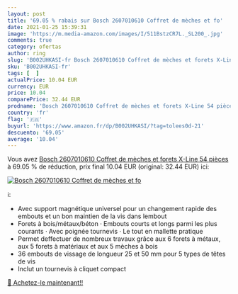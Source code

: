 ```yaml
---
layout: post
title: '69.05 % rabais sur Bosch 2607010610 Coffret de mèches et fo'
date: 2021-01-25 15:39:31
image: 'https://m.media-amazon.com/images/I/511BstzCR7L._SL200_.jpg'
comments: true
category: ofertas
author: ring
slug: 'B002UHKASI-fr Bosch 2607010610 Coffret de mèches et forets X-Line 54 pièces'
sku: 'B002UHKASI-fr'
tags: [  ]
actualPrice: 10.04 EUR
currency: EUR
price: 10.04
comparePrice: 32.44 EUR
prodname: 'Bosch 2607010610 Coffret de mèches et forets X-Line 54 pièces'
country: 'fr'
flag: '🇫🇷'
buyurl: 'https://www.amazon.fr/dp/B002UHKASI/?tag=tolees0d-21'
descuento: '69.05'
average: '10.04'
---
```


Vous avez [Bosch 2607010610 Coffret de mèches et forets X-Line 54 pièces](https://www.amazon.fr/dp/B002UHKASI/?tag=tolees0d-21)  à  69.05 % de réduction, prix final  10.04 EUR (original: 32.44 EUR) ici:

[![Bosch 2607010610 Coffret de mèches et fo](https://m.media-amazon.com/images/I/511BstzCR7L._SL200_.jpg)](https://www.amazon.fr/dp/B002UHKASI/?tag=tolees0d-21)

ℹ️:

- Avec support magnétique universel pour un changement rapide des embouts et un bon maintien de la vis dans lembout
- Forets à bois/métaux/béton · Embouts courts et longs parmi les plus courants · Avec poignée tournevis · Le tout en mallette pratique
- Permet deffectuer de nombreux travaux grâce aux 6 forets à métaux, aux 5 forets à matériaux et aux 5 mèches à bois
- 36 embouts de vissage de longueur 25 et 50 mm pour 5 types de têtes de vis
- Inclut un tournevis à cliquet compact

[🛒 Achetez-le maintenant!!](https://www.amazon.fr/dp/B002UHKASI/?tag=tolees0d-21)
